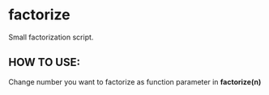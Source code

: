 # factorize
Small factorization script.
## HOW TO USE:
Change number you want to factorize as function parameter in **factorize(n)**
